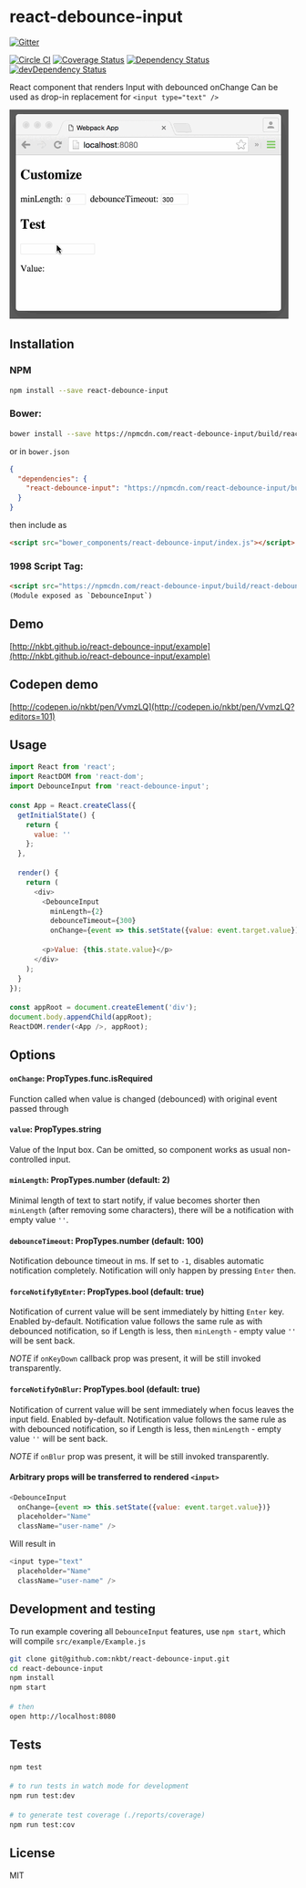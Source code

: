 # react-debounce-input


[![Gitter](https://badges.gitter.im/Join%20Chat.svg)](https://gitter.im/nkbt/help)

[![Circle CI](https://circleci.com/gh/nkbt/react-debounce-input.svg?style=svg)](https://circleci.com/gh/nkbt/react-debounce-input)
[![Coverage Status](https://coveralls.io/repos/nkbt/react-debounce-input/badge.svg?branch=master)](https://coveralls.io/r/nkbt/react-debounce-input?branch=master)
[![Dependency Status](https://david-dm.org/nkbt/react-debounce-input.svg)](https://david-dm.org/nkbt/react-debounce-input)
[![devDependency Status](https://david-dm.org/nkbt/react-debounce-input/dev-status.svg)](https://david-dm.org/nkbt/react-debounce-input#info=devDependencies)

React component that renders Input with debounced onChange
Can be used as drop-in replacement for `<input type="text" />`



![React Debounce Input](src/example/react-debounce-input.gif)


## Installation

### NPM

```sh
npm install --save react-debounce-input
```


### Bower:
```sh
bower install --save https://npmcdn.com/react-debounce-input/build/react-debounce-input.js
```

or in `bower.json`

```json
{
  "dependencies": {
    "react-debounce-input": "https://npmcdn.com/react-debounce-input/build/react-debounce-input.js"
  }
}
```

then include as
```html
<script src="bower_components/react-debounce-input/index.js"></script>
```


### 1998 Script Tag:
```html
<script src="https://npmcdn.com/react-debounce-input/build/react-debounce-input.js"></script>
(Module exposed as `DebounceInput`)
```


## Demo

[http://nkbt.github.io/react-debounce-input/example](http://nkbt.github.io/react-debounce-input/example)

## Codepen demo

[http://codepen.io/nkbt/pen/VvmzLQ](http://codepen.io/nkbt/pen/VvmzLQ?editors=101)

## Usage

```js
import React from 'react';
import ReactDOM from 'react-dom';
import DebounceInput from 'react-debounce-input';

const App = React.createClass({
  getInitialState() {
    return {
      value: ''
    };
  },

  render() {
    return (
      <div>
        <DebounceInput
          minLength={2}
          debounceTimeout={300}
          onChange={event => this.setState({value: event.target.value})} />

        <p>Value: {this.state.value}</p>
      </div>
    );
  }
});

const appRoot = document.createElement('div');
document.body.appendChild(appRoot);
ReactDOM.render(<App />, appRoot);
```

## Options


#### `onChange`: PropTypes.func.isRequired

Function called when value is changed (debounced) with original event passed through


#### `value`: PropTypes.string

Value of the Input box. Can be omitted, so component works as usual non-controlled input.


#### `minLength`: PropTypes.number (default: 2)

Minimal length of text to start notify, if value becomes shorter then `minLength` (after removing some characters), there will be a notification with empty value `''`.


#### `debounceTimeout`: PropTypes.number (default: 100)

Notification debounce timeout in ms. If set to `-1`, disables automatic notification completely. Notification will only happen by pressing `Enter` then.


#### `forceNotifyByEnter`: PropTypes.bool (default: true)

Notification of current value will be sent immediately by hitting `Enter` key. Enabled by-default. Notification value follows the same rule as with debounced notification, so if Length is less, then `minLength` - empty value `''` will be sent back.

*NOTE* if `onKeyDown` callback prop was present, it will be still invoked transparently.

#### `forceNotifyOnBlur`: PropTypes.bool (default: true)

Notification of current value will be sent immediately when focus leaves the input field. Enabled by-default. Notification value follows the same rule as with debounced notification, so if Length is less, then `minLength` - empty value `''` will be sent back.

*NOTE* if `onBlur` prop was present, it will be still invoked transparently.


#### Arbitrary props will be transferred to rendered `<input>`

```js
<DebounceInput
  onChange={event => this.setState({value: event.target.value})}
  placeholder="Name"
  className="user-name" />
```

Will result in

```js
<input type="text"
  placeholder="Name"
  className="user-name" />
```

## Development and testing

To run example covering all `DebounceInput` features, use `npm start`, which will compile `src/example/Example.js`

```bash
git clone git@github.com:nkbt/react-debounce-input.git
cd react-debounce-input
npm install
npm start

# then
open http://localhost:8080
```

## Tests

```bash
npm test

# to run tests in watch mode for development
npm run test:dev

# to generate test coverage (./reports/coverage)
npm run test:cov
```

## License

MIT
